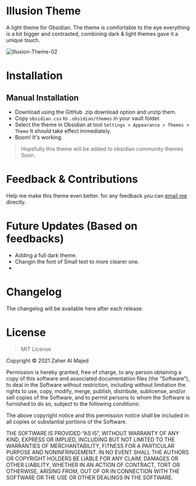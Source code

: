 # Illusion Theme
A light theme for Obsidian. The theme is comfortable to the eye everything is a bit bigger and contrasted, combining dark & light themes gave it a unique touch. 

![Illusion-Theme-02](https://user-images.githubusercontent.com/54148795/125782571-78762279-c644-477a-9cdb-0666603190b9.png)

# Installation
## Manual Installation
- Download using the GitHub .zip download option and unzip them.
- Copy `obsidian.css` to `.obsidian/themes` in your vault folder.
- Select the theme in Obsidian at tool `Settings > Appearance > Themes > Theme` It should take effect immediately.
- Boom! It's working.

> Hopefully this theme will be added to obsidian community themes Soon. 


# Feedback & Contributions
Help me make this theme even better. for any feedback you can [email me](mailto:zaher.almajed@gmail.com) directly.



# Future Updates **(Based on feedbacks)**
- Adding a full dark theme.
- Changin the font of Small text to more clearer one.
- 


# Changelog
The changelog will be available here after each release.

# License
> MIT License

Copyright © 2021 Zaher Al Majed

Permission is hereby granted, free of charge, to any person obtaining a copy of this software and associated documentation files (the “Software”), to deal in the Software without restriction, including without limitation the rights to use, copy, modify, merge, publish, distribute, sublicense, and/or sell copies of the Software, and to permit persons to whom the Software is furnished to do so, subject to the following conditions:

The above copyright notice and this permission notice shall be included in all copies or substantial portions of the Software.

THE SOFTWARE IS PROVIDED “AS IS”, WITHOUT WARRANTY OF ANY KIND, EXPRESS OR IMPLIED, INCLUDING BUT NOT LIMITED TO THE WARRANTIES OF MERCHANTABILITY, FITNESS FOR A PARTICULAR PURPOSE AND NONINFRINGEMENT. IN NO EVENT SHALL THE AUTHORS OR COPYRIGHT HOLDERS BE LIABLE FOR ANY CLAIM, DAMAGES OR OTHER LIABILITY, WHETHER IN AN ACTION OF CONTRACT, TORT OR OTHERWISE, ARISING FROM, OUT OF OR IN CONNECTION WITH THE SOFTWARE OR THE USE OR OTHER DEALINGS IN THE SOFTWARE.

